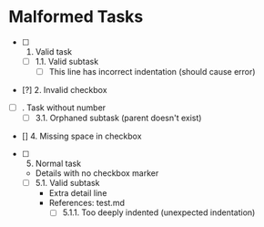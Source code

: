 # Malformed Tasks

- [ ] 1. Valid task
  - [ ] 1.1. Valid subtask
    - [ ] This line has incorrect indentation (should cause error)
- [?] 2. Invalid checkbox
- [ ] . Task without number
  - [ ] 3.1. Orphaned subtask (parent doesn't exist)
- [] 4. Missing space in checkbox
- [ ] 5. Normal task
  - Details with no checkbox marker
  - [ ] 5.1. Valid subtask
    - Extra detail line
    - References: test.md
      - [ ] 5.1.1. Too deeply indented (unexpected indentation)